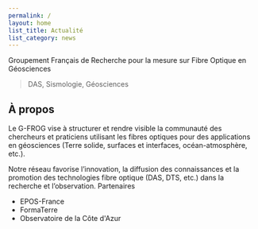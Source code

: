 ```yaml
---
permalink: /
layout: home
list_title: Actualité
list_category: news
---
```


Groupement Français de Recherche pour la mesure sur Fibre Optique en Géosciences

> DAS, Sismologie, Géosciences

## À propos

Le G-FROG vise à structurer et rendre visible la communauté des chercheurs et praticiens utilisant les fibres optiques pour des applications en géosciences (Terre solide, surfaces et interfaces, océan-atmosphère, etc.).

Notre réseau favorise l’innovation, la diffusion des connaissances et la promotion des technologies fibre optique (DAS, DTS, etc.) dans la recherche et l’observation.
Partenaires

- EPOS-France
- FormaTerre
- Observatoire de la Côte d'Azur

